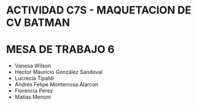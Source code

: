 # ACTIVIDAD C7S - MAQUETACION DE CV BATMAN

# MESA DE TRABAJO 6

- Vanesa Wilson
- Héctor Mauricio González Sandoval
- Lucrecia Tipaldi
- Andrés Felipe Monterrosa Alarcon
- Florencia Perez
- Matias Menoni